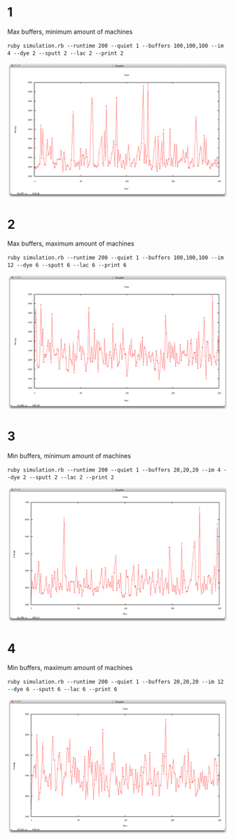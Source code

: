 # 1

Max buffers, minimum amount of machines

`ruby simulation.rb --runtime 200 --quiet 1 --buffers 100,100,100 --im 4 --dye 2 --sputt 2 --lac 2 --print 2`

![1](1.png)

# 2

Max buffers, maximum amount of machines

`ruby simulation.rb --runtime 200 --quiet 1 --buffers 100,100,100 --im 12 --dye 6 --sputt 6 --lac 6 --print 6`

![2](2.png)

# 3

Min buffers, minimum amount of machines

`ruby simulation.rb --runtime 200 --quiet 1 --buffers 20,20,20 --im 4 --dye 2 --sputt 2 --lac 2 --print 2`

![3](3.png)

# 4

Min buffers, maximum amount of machines

`ruby simulation.rb --runtime 200 --quiet 1 --buffers 20,20,20 --im 12 --dye 6 --sputt 6 --lac 6 --print 6`

![4](4.png)